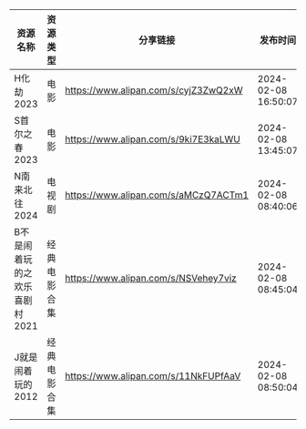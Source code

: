 | 资源名称              | 资源类型   | 分享链接                                 | 发布时间                |
| ----------------- | ------ | ------------------------------------ | ------------------- |
| H化劫2023           | 电影     | https://www.alipan.com/s/cyjZ3ZwQ2xW | 2024-02-08 16:50:07 |
| S首尔之春2023         | 电影     | https://www.alipan.com/s/9ki7E3kaLWU | 2024-02-08 13:45:07 |
| N南来北往2024         | 电视剧    | https://www.alipan.com/s/aMCzQ7ACTm1 | 2024-02-08 08:40:06 |
| B不是闹着玩的之欢乐喜剧村2021 | 经典电影合集 | https://www.alipan.com/s/NSVehey7viz | 2024-02-08 08:45:04 |
| J就是闹着玩的2012       | 经典电影合集 | https://www.alipan.com/s/11NkFUPfAaV | 2024-02-08 08:50:04 |
